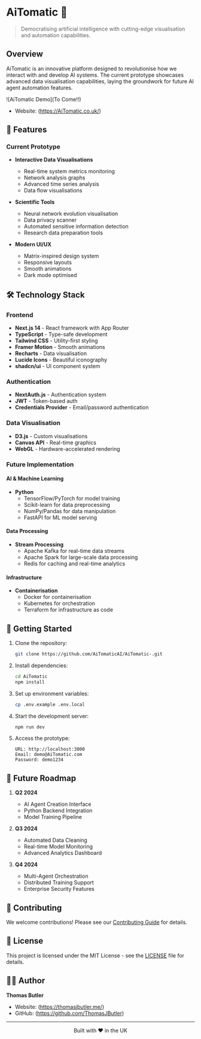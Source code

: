 # AiTomatic 🤖

> Democratising artificial intelligence with cutting-edge visualisation and automation capabilities.

## Overview

AiTomatic is an innovative platform designed to revolutionise how we interact with and develop AI systems. The current prototype showcases advanced data visualisation capabilities, laying the groundwork for future AI agent automation features.

![AiTomatic Demo](To Come!!)

- Website: (https://AiTomatic.co.uk/)

## 🚀 Features

### Current Prototype
- **Interactive Data Visualisations**
  - Real-time system metrics monitoring
  - Network analysis graphs
  - Advanced time series analysis
  - Data flow visualisations

- **Scientific Tools**
  - Neural network evolution visualisation
  - Data privacy scanner
  - Automated sensitive information detection
  - Research data preparation tools

- **Modern UI/UX**
  - Matrix-inspired design system
  - Responsive layouts
  - Smooth animations
  - Dark mode optimised

## 🛠️ Technology Stack

### Frontend
- **Next.js 14** - React framework with App Router
- **TypeScript** - Type-safe development
- **Tailwind CSS** - Utility-first styling
- **Framer Motion** - Smooth animations
- **Recharts** - Data visualisation
- **Lucide Icons** - Beautiful iconography
- **shadcn/ui** - UI component system

### Authentication
- **NextAuth.js** - Authentication system
- **JWT** - Token-based auth
- **Credentials Provider** - Email/password authentication

### Data Visualisation
- **D3.js** - Custom visualisations
- **Canvas API** - Real-time graphics
- **WebGL** - Hardware-accelerated rendering

### Future Implementation

#### AI & Machine Learning
- **Python**
  - TensorFlow/PyTorch for model training
  - Scikit-learn for data preprocessing
  - NumPy/Pandas for data manipulation
  - FastAPI for ML model serving

#### Data Processing
- **Stream Processing**
  - Apache Kafka for real-time data streams
  - Apache Spark for large-scale data processing
  - Redis for caching and real-time analytics

#### Infrastructure
- **Containerisation**
  - Docker for containerisation
  - Kubernetes for orchestration
  - Terraform for infrastructure as code

## 🚀 Getting Started

1. Clone the repository:
   ```bash
   git clone https://github.com/AiTomaticAI/AiTomatic-.git
   ```

2. Install dependencies:
   ```bash
   cd AiTomatic
   npm install
   ```

3. Set up environment variables:
   ```bash
   cp .env.example .env.local
   ```

4. Start the development server:
   ```bash
   npm run dev
   ```

5. Access the prototype:
   ```
   URL: http://localhost:3000
   Email: demo@AiTomatic.com
   Password: demo1234
   ```

## 🔮 Future Roadmap

1. **Q2 2024**
   - AI Agent Creation Interface
   - Python Backend Integration
   - Model Training Pipeline

2. **Q3 2024**
   - Automated Data Cleaning
   - Real-time Model Monitoring
   - Advanced Analytics Dashboard

3. **Q4 2024**
   - Multi-Agent Orchestration
   - Distributed Training Support
   - Enterprise Security Features

## 🤝 Contributing

We welcome contributions! Please see our [Contributing Guide](CONTRIBUTING.md) for details.

## 📝 License

This project is licensed under the MIT License - see the [LICENSE](LICENSE) file for details.

## 👨‍💻 Author

**Thomas Butler**
- Website: (https://thomasjbutler.me/)
- GitHub: (https://github.com/ThomasJButler)

---

<p align="center">Built with ❤️ in the UK</p>